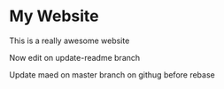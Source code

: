 # My Website

This is a really awesome website

Now edit on update-readme branch

Update maed on master branch on githug before rebase
